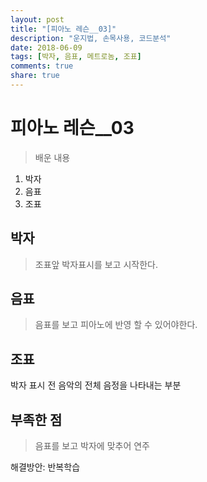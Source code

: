 ```yaml
---
layout: post
title: "[피아노 레슨__03]"
description: "운지법, 손목사용, 코드분석"
date: 2018-06-09
tags: [박자, 음표, 메트로놈, 조표]
comments: true
share: true
---
```


# 피아노 레슨__03

> 배운 내용

1. 박자
2. 음표
3. 조표

## 박자

> 조표앞 박자표시를 보고 시작한다.

## 음표  

> 음표를 보고 피아노에 반영 할 수 있어야한다.  



## 조표

박자 표시 전 음악의 전체 음정을 나타내는 부분


## 부족한 점

> 음표를 보고 박자에 맞추어 연주

해결방안: 반복학습